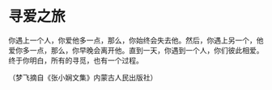 # 寻爱之旅

你遇上一个人，你爱他多一点，那么，你始终会失去他。然后，你遇上另一个，他爱你多一点，那么，你早晚会离开他。直到一天，你遇到一个人，你们彼此相爱。终于你明白，所有的寻觅，也有一个过程。

（梦飞摘自《张小娴文集》内蒙古人民出版社）